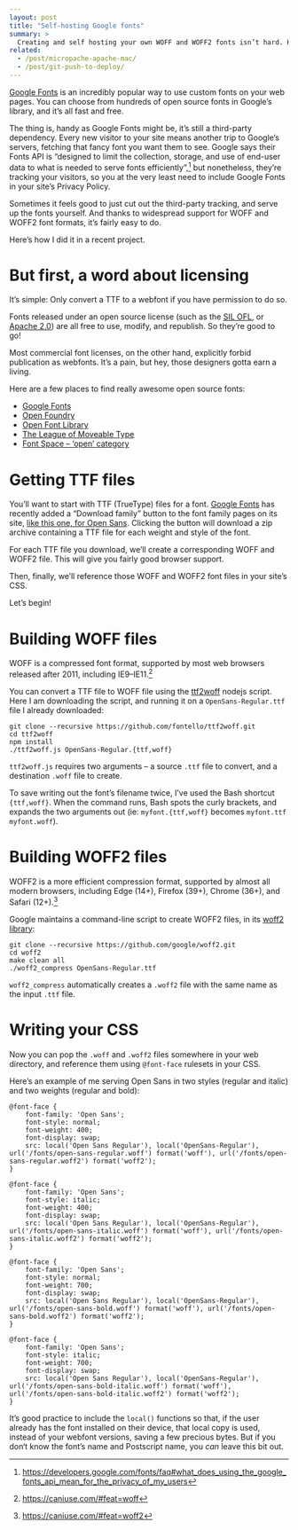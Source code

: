 ```yaml
---
layout: post
title: "Self-hosting Google fonts"
summary: >
  Creating and self hosting your own WOFF and WOFF2 fonts isn’t hard. Here’s how to do it.
related:
  - /post/micropache-apache-mac/
  - /post/git-push-to-deploy/
---
```


[Google Fonts](https://fonts.google.com) is an incredibly popular way to use custom fonts on your web pages. You can choose from hundreds of open source fonts in Google’s library, and it’s all fast and free.

The thing is, handy as Google Fonts might be, it’s still a third-party dependency. Every new visitor to your site means another trip to Google’s servers, fetching that fancy font you want them to see. Google says their Fonts API is “designed to limit the collection, storage, and use of end-user data to what is needed to serve fonts efficiently”,[^1] but nonetheless, they’re tracking your visitors, so you at the very least need to include Google Fonts in your site’s Privacy Policy.

[^1]: <https://developers.google.com/fonts/faq#what_does_using_the_google_fonts_api_mean_for_the_privacy_of_my_users>

Sometimes it feels good to just cut out the third-party tracking, and serve up the fonts yourself. And thanks to widespread support for WOFF and WOFF2 font formats, it’s fairly easy to do.

Here’s how I did it in a recent project.

# But first, a word about licensing

It’s simple: Only convert a TTF to a webfont if you have permission to do so.

Fonts released under an open source license (such as the [SIL OFL](http://scripts.sil.org/OFL), or [Apache 2.0](http://www.apache.org/licenses/)) are all free to use, modify, and republish. So they’re good to go!

Most commercial font licenses, on the other hand, explicitly forbid publication as webfonts. It’s a pain, but hey, those designers gotta earn a living.

Here are a few places to find really awesome open source fonts:

* [Google Fonts](https://fonts.google.com)
* [Open Foundry](https://open-foundry.com/fonts)
* [Open Font Library](https://fontlibrary.org)
* [The League of Moveable Type](https://www.theleagueofmoveabletype.com)
* [Font Space – ‘open’ category](https://www.fontspace.com/category/open)

# Getting TTF files

You’ll want to start with TTF (TrueType) files for a font. [Google Fonts](https://fonts.google.com/) has recently added a “Download family” button to the font family pages on its site, [like this one, for Open Sans](https://fonts.google.com/specimen/Open+Sans). Clicking the button will download a zip archive containing a TTF file for each weight and style of the font.

For each TTF file you download, we’ll create a corresponding WOFF and WOFF2 file. This will give you fairly good browser support.

Then, finally, we’ll reference those WOFF and WOFF2 font files in your site’s CSS.

Let’s begin!

# Building WOFF files

WOFF is a compressed font format, supported by most web browsers released after 2011, including IE9–IE11.[^2]

[^2]: <https://caniuse.com/#feat=woff>

You can convert a TTF file to WOFF file using the [ttf2woff](https://github.com/fontello/ttf2woff) nodejs script. Here I am downloading the script, and running it on a `OpenSans-Regular.ttf` file I already downloaded:

    git clone --recursive https://github.com/fontello/ttf2woff.git
    cd ttf2woff
    npm install
    ./ttf2woff.js OpenSans-Regular.{ttf,woff}

`ttf2woff.js` requires two arguments – a source `.ttf` file to convert, and a destination `.woff` file to create.

To save writing out the font’s filename twice, I’ve used the Bash shortcut `{ttf,woff}`. When the command runs, Bash spots the curly brackets, and expands the two arguments out (ie: `myfont.{ttf,woff}` becomes `myfont.ttf myfont.woff`).

# Building WOFF2 files

WOFF2 is a more efficient compression format, supported by almost all modern browsers, including Edge (14+), Firefox (39+), Chrome (36+), and Safari (12+).[^3]

[^3]: <https://caniuse.com/#feat=woff2>

Google maintains a command-line script to create WOFF2 files, in its [woff2 library](https://github.com/google/woff2):

    git clone --recursive https://github.com/google/woff2.git
    cd woff2
    make clean all
    ./woff2_compress OpenSans-Regular.ttf

`woff2_compress` automatically creates a `.woff2` file with the same name as the input `.ttf` file.

# Writing your CSS

Now you can pop the `.woff` and `.woff2` files somewhere in your web directory, and reference them using `@font-face` rulesets in your CSS.

Here’s an example of me serving Open Sans in two styles (regular and italic) and two weights (regular and bold):

    @font-face {
        font-family: 'Open Sans';
        font-style: normal;
        font-weight: 400;
        font-display: swap;
        src: local('Open Sans Regular'), local('OpenSans-Regular'), url('/fonts/open-sans-regular.woff') format('woff'), url('/fonts/open-sans-regular.woff2') format('woff2');
    }

    @font-face {
        font-family: 'Open Sans';
        font-style: italic;
        font-weight: 400;
        font-display: swap;
        src: local('Open Sans Regular'), local('OpenSans-Regular'), url('/fonts/open-sans-italic.woff') format('woff'), url('/fonts/open-sans-italic.woff2') format('woff2');
    }

    @font-face {
        font-family: 'Open Sans';
        font-style: normal;
        font-weight: 700;
        font-display: swap;
        src: local('Open Sans Regular'), local('OpenSans-Regular'), url('/fonts/open-sans-bold.woff') format('woff'), url('/fonts/open-sans-bold.woff2') format('woff2');
    }

    @font-face {
        font-family: 'Open Sans';
        font-style: italic;
        font-weight: 700;
        font-display: swap;
        src: local('Open Sans Regular'), local('OpenSans-Regular'), url('/fonts/open-sans-bold-italic.woff') format('woff'), url('/fonts/open-sans-bold-italic.woff2') format('woff2');
    }

It’s good practice to include the `local()` functions so that, if the user already has the font installed on their device, that local copy is used, instead of your webfont versions, saving a few precious bytes. But if you don‘t know the font’s name and Postscript name, you _can_ leave this bit out.
